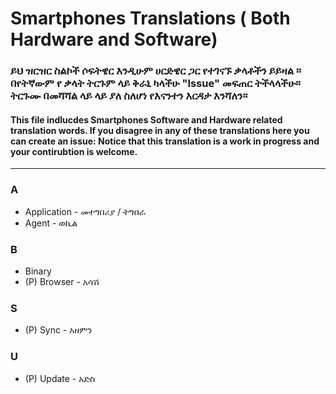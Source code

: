 # Smartphones Translations ( Both Hardware and Software)

### ይህ ዝርዝር ስልኮች ሶፍትዌር እንዲሁም ሀርድዌር ጋር የተገናኙ ቃላቶችን ይይዛል ፡፡ በየትኛውም የ ቃላት ትርጉም ላይ ቅራኒ ካላችሁ "Issue" መፍጠር ትችላላችሁ። ትርጉሙ በመሻሻል ላይ ላይ ያለ ስለሆነ የእናንተን እርዳታ እንሻለን።

#### This file indlucdes Smartphones Software and Hardware related translation words. If you disagree in any of these translations here you can create an issue: Notice that this translation is a work in progress and your contirubtion is welcome.

---

### A

- Application - መተግበሪያ / ትግበራ
- Agent - ወኪል

### B

- Binary
- (P) Browser - አሳሽ

### S

- (P) Sync - አዘምን

### U

- (P) Update - አድስ
